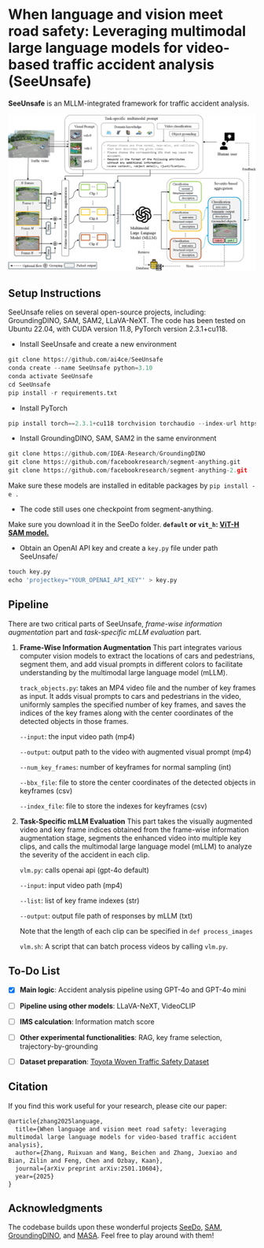 # When language and vision meet road safety: Leveraging multimodal large language models for video-based traffic accident analysis (SeeUnsafe)

**SeeUnsafe** is an MLLM-integrated framework for traffic accident analysis.

![main](https://github.com/ai4ce/SeeUnsafe/blob/main/media/main.jpg)

## Setup Instructions

SeeUnsafe relies on several open-source projects, including: GroundingDINO, SAM, SAM2, LLaVA-NeXT. The code has been tested on Ubuntu 22.04, with CUDA version 11.8, PyTorch version 2.3.1+cu118.

- Install SeeUnsafe and create a new environment

```python
git clone https://github.com/ai4ce/SeeUnsafe
conda create --name SeeUnsafe python=3.10
conda activate SeeUnsafe
cd SeeUnsafe
pip install -r requirements.txt
```

- Install PyTorch
```python
pip install torch==2.3.1+cu118 torchvision torchaudio --index-url https://download.pytorch.org/whl/cu118
```

- Install GroundingDINO, SAM, SAM2 in the same environment
```python
git clone https://github.com/IDEA-Research/GroundingDINO
git clone https://github.com/facebookresearch/segment-anything.git
git clone https://github.com/facebookresearch/segment-anything-2.git
```

Make sure these models are installed in editable packages by `pip install -e .`

- The code still uses one checkpoint from segment-anything.

Make sure you download it in the SeeDo folder.
**`default` or `vit_h`: [ViT-H SAM model.](https://dl.fbaipublicfiles.com/segment_anything/sam_vit_h_4b8939.pth)**

- Obtain an OpenAI API key and create a `key.py` file under path SeeUnsafe/
```python
touch key.py
echo 'projectkey="YOUR_OPENAI_API_KEY"' > key.py
```

## Pipeline

There are two critical parts of SeeUnsafe, *frame-wise information augmentation* part and *task-specific mLLM evaluation* part.

1. **Frame-Wise Information Augmentation**
   This part integrates various computer vision models to extract the locations of cars and pedestrians, segment them, and add visual prompts in different colors to facilitate understanding by the multimodal large language model (mLLM).
   
   `track_objects.py`: takes an MP4 video file and the number of key frames as input. It adds visual prompts to cars and pedestrians in the video, uniformly samples the specified number of key frames, and saves the indices of the key frames along with the center coordinates of the detected objects in those frames.
   
   `--input`: the input video path (mp4)
   
   `--output`: output path to the video with augmented visual prompt (mp4)
   
   `--num_key_frames`: number of keyframes for normal sampling (int)
   
   `--bbx_file`: file to store the center coordinates of the detected objects in keyframes (csv)
   
   `--index_file`: file to store the indexes for keyframes (csv)

3. **Task-Specific mLLM Evaluation**
   This part takes the visually augmented video and key frame indices obtained from the frame-wise information augmentation stage, segments the enhanced video into multiple key clips, and calls the multimodal large language model (mLLM) to analyze the severity of the accident in each clip.
   
   `vlm.py`: calls openai api (gpt-4o default)
   
   `--input`: input video path (mp4)
   
   `--list`: list of key frame indexes (str)
   
   `--output`: output file path of responses by mLLM (txt)
   
   Note that the length of each clip can be specified in `def process_images`
   
   `vlm.sh`: A script that can batch process videos by calling `vlm.py`.

## To-Do List

- [x] **Main logic**: Accident analysis pipeline using GPT-4o and GPT-4o mini

- [ ] **Pipeline using other models**: LLaVA-NeXT, VideoCLIP

- [ ] **IMS calculation**: Information match score 

- [ ] **Other experimental functionalities**: RAG, key frame selection, trajectory-by-grounding

- [ ] **Dataset preparation**: [Toyota Woven Traffic Safety Dataset](https://woven-visionai.github.io/wts-dataset-homepage/)


## Citation
If you find this work useful for your research, please cite our paper:
```
@article{zhang2025language,
  title={When language and vision meet road safety: leveraging multimodal large language models for video-based traffic accident analysis},
  author={Zhang, Ruixuan and Wang, Beichen and Zhang, Juexiao and Bian, Zilin and Feng, Chen and Ozbay, Kaan},
  journal={arXiv preprint arXiv:2501.10604},
  year={2025}
}
```

## Acknowledgments
The codebase builds upon these wonderful projects [SeeDo](https://github.com/ai4ce/SeeDo), [SAM](https://github.com/facebookresearch/segment-anything), [GroundingDINO](https://github.com/IDEA-Research/GroundingDINO), and [MASA](https://github.com/siyuanliii/masa). Feel free to play around with them!